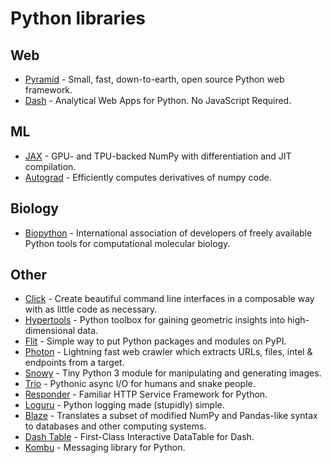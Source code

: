 # Python libraries

## Web

* [Pyramid](https://github.com/Pylons/pyramid) - Small, fast, down-to-earth, open source Python web framework.
* [Dash](https://github.com/plotly/dash) - Analytical Web Apps for Python. No JavaScript Required.

## ML

* [JAX](https://github.com/google/jax) - GPU- and TPU-backed NumPy with differentiation and JIT compilation.
* [Autograd](https://github.com/HIPS/autograd) - Efficiently computes derivatives of numpy code.

## Biology

* [Biopython](https://github.com/biopython/biopython) - International association of developers of freely available Python tools for computational molecular biology.

## Other

* [Click](http://click.pocoo.org/5/) - Create beautiful command line interfaces in a composable way with as little code as necessary.
* [Hypertools](https://github.com/ContextLab/hypertools) - Python toolbox for gaining geometric insights into high-dimensional data.
* [Flit](http://flit.readthedocs.io/en/latest/) - Simple way to put Python packages and modules on PyPI.
* [Photon](https://github.com/s0md3v/Photon) - Lightning fast web crawler which extracts URLs, files, intel & endpoints from a target.
* [Snowy](https://github.com/prideout/snowy) - Tiny Python 3 module for manipulating and generating images.
* [Trio](https://github.com/python-trio/trio) - Pythonic async I/O for humans and snake people.
* [Responder](https://github.com/kennethreitz/responder) - Familiar HTTP Service Framework for Python.
* [Loguru](https://github.com/Delgan/loguru) - Python logging made \(stupidly\) simple.
* [Blaze](https://github.com/blaze/blaze) - Translates a subset of modified NumPy and Pandas-like syntax to databases and other computing systems.
* [Dash Table](https://github.com/plotly/dash-table) - First-Class Interactive DataTable for Dash.
* [Kombu](https://github.com/celery/kombu) - Messaging library for Python.

